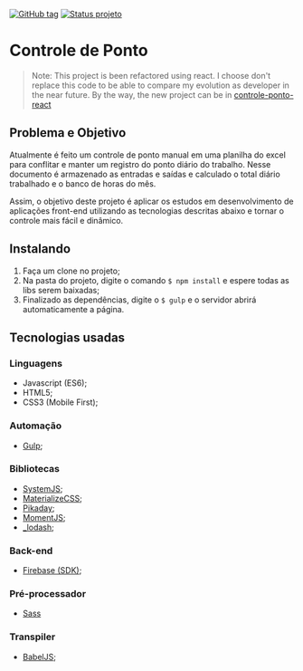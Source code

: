 [![GitHub tag](https://img.shields.io/github/tag/raulfdm/controle-ponto.svg)](https://raulfdm.github.io/controle-ponto/)
[![Status projeto](https://img.shields.io/badge/status-stoped-red.svg)](https://github.com/raulfdm/controle-ponto/tree/develop)

# Controle de Ponto
> Note: This project is been refactored using react. I choose don't replace this code to be able to compare my evolution as developer in the near future. By the way, the new project can be in [controle-ponto-react](https://github.com/raulfdm/controle-ponto-react) 


## Problema e Objetivo
Atualmente é feito um controle de ponto manual em uma planilha do excel para conflitar e manter um registro do ponto diário do trabalho. Nesse documento é armazenado as entradas e saídas e calculado o total diário trabalhado e o banco de horas do mês.

Assim, o objetivo deste projeto é aplicar os estudos em desenvolvimento de aplicações front-end utilizando as tecnologias descritas abaixo e tornar o controle mais fácil e dinâmico.

## Instalando

1. Faça um clone no projeto;
2. Na pasta do projeto, digite o comando `$ npm install` e espere todas as libs serem baixadas;
3. Finalizado as dependências, digite o `$ gulp` e o servidor abrirá automaticamente a página.

## Tecnologias usadas

### Linguagens
* Javascript (ES6);
* HTML5;
* CSS3 (Mobile First);

### Automação
* [Gulp](http://gulpjs.com/);

### Bibliotecas
* [SystemJS](https://github.com/systemjs/systemjs);
* [MaterializeCSS](http://materializecss.com/);
* [Pikaday](http://dbushell.github.io/Pikaday/);
* [MomentJS](http://momentjs.com/);
* [_lodash](https://lodash.com/);

### Back-end
* [Firebase (SDK)](firebase.google.com/);

### Pré-processador
* [Sass](http://sass-lang.com/)

### Transpiler
* [BabelJS](http://babeljs.io/);
